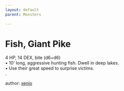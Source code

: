 ```yaml
---
layout: default
parent: Monsters 
   
--- 
```

# Fish, Giant Pike
4 HP, 14 DEX, bite (d6+d6)  
• 10’ long, aggressive hunting fish.   Dwell in deep lakes.  
• Use their great speed to surprise victims.  
.  




author: [xenio](https://xenioinabottle.blogspot.com/2021/02/classic-monsters-for-cairnito-part-1.html) 


